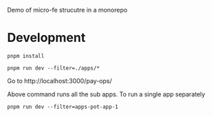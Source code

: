 Demo of micro-fe strucutre in a monorepo

# Development

```
pnpm install

pnpm run dev --filter=./apps/* 
```

Go to http://localhost:3000/pay-ops/

Above command runs all the sub apps. To run a single app separately
```
pnpm run dev --filter=apps-pot-app-1
```
